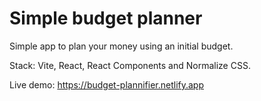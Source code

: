 # Simple budget planner 
Simple app to plan your money using an initial budget.

Stack: Vite, React, React Components and Normalize CSS.

Live demo: https://budget-plannifier.netlify.app
